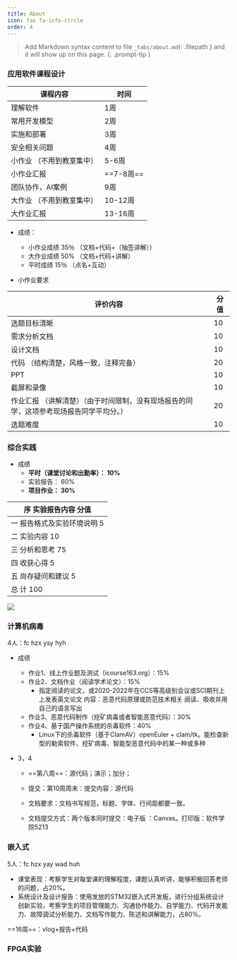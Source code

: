 ```yaml
---
title: About
icon: fas fa-info-circle
order: 4
---
```

> Add Markdown syntax content to file `_tabs/about.md`{: .filepath } and it will show up on this page.
{: .prompt-tip }

### 应用软件课程设计

| 课程内容                  | 时间      |
| ------------------------- | --------- |
| 理解软件                  | 1周       |
| 常用开发模型              | 2周       |
| 实施和部署                | 3周       |
| 安全相关问题              | 4周       |
| 小作业 （不用到教室集中） | 5-6周     |
| 小作业汇报                | ==7-8周== |
| 团队协作，AI案例          | 9周       |
| 大作业 （不用到教室集中） | 10-12周   |
| 大作业汇报                | 13-16周   |

+ 成绩：
  + 小作业成绩          35％  （文档+代码+（抽签讲解））
  + 大作业成绩          50%   （文档+代码+讲解）
  + 平时成绩             15％  （点名+互动）

+ 小作业要求

| 评价内容                                                     | 分值 |
| ------------------------------------------------------------ | ---- |
| 选题目标清晰                                                 | 10   |
| 需求分析文档                                                 | 10   |
| 设计文档                                                     | 10   |
| 代码 （结构清楚，风格一致，注释完备）                        | 20   |
| PPT                                                          | 10   |
| 截屏和录像                                                   | 10   |
| 作业汇报 （讲解清楚）（由于时间限制，没有现场报告的同学，这项参考现场报告同学平均分。） | 20   |
| 选题难度                                                     | 10   |

### 综合实践

+ 成绩
  + **平时（课堂讨论和出勤率）： 10%** 
  + 实验报告： 60%
  + **项目作业： 30%**

| **序 实验报告内容 分值**    |
| --------------------------- |
| 一 报告格式及实验环境说明 5 |
| 二 实验内容 10              |
| 三 分析和思考 75            |
| 四 收获心得 5               |
| 五 尚存疑问和建议 5         |
| 总 计 100                   |

 ![](https://oc.sjtu.edu.cn/courses/40419/files/3878460/preview?verifier=pEMLYkwotLqGiYdC7LFjdC3kdO2hRyjOEwIM9OAz)

### 计算机病毒

4人：fc hzx ysy hyh

+ 成绩
  + 作业1、线上作业题及测试（icourse163.org）：15%
  + 作业2、文档作业（阅读学术论文）：15% 
    + 指定阅读的论文，或2020-2022年在CCS等高级别会议或SCI期刊上上发表英文论文
      内容：恶意代码原理或防范技术相关
      阅读、吸收并用自己的语言写出
  + 作业3、恶意代码制作（挖矿病毒或者智能恶意代码）：30%
  + 作业4、基于国产操作系统的杀毒软件：40%
    + Linux下的杀毒软件（基于ClamAV）openEuler + clam/tk。能检查新型的勒索软件、挖矿病毒、智能型恶意代码中的某一种或多种

+ 3，4

  + ==第八周==：源代码；演示；加分；

  + 提交：第10周周末：提交内容：源代码

  + 文档要求：文档书写规范，标题、字体、行间距都要一致。
  + 文档提交方式：两个版本同时提交：电子版 ：Canvas。打印版：软件学院5213

### 嵌入式

5人：fc hzx yay wad huh

+ 课堂表现：考察学生对每堂课的理解程度，课题认真听讲，能够积极回答老师的问题，占20%。
+ 系统设计及设计报告：使用发放的STM32嵌入式开发板，进行分组系统设计创新实验，考察学生的项目管理能力、沟通协作能力、自学能力、代码开发能力、故障调试分析能力、文档写作能力、陈述和讲解能力，占80%。

==16周==：vlog+报告+代码

### FPGA实验

